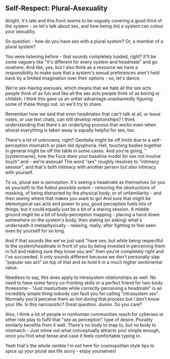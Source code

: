 ## Self-Respect: Plural-Asexuality

Alright, it's late and this front seems to be vaguely covering a good third of the system - so let's talk about sex, and how being (in) a system can colour your sexuality.

So question - how do you have sex with a plural system?
Or, a member of a plural system? 

You were listening before - that sounds completely loaded, right?
It'll be some vaguery like "it's different for every system and headmate" and go nowhere. And like, yes, but I also think as a resource we have a responsibility to make sure that a system's sexual preferences aren't held back by a limited imagination over their options - so, let's dance.

We're sex-having asexuals, which means that we hate all the sex acts people think of as fun and like all the sex acts people think of as boring or childish. 
I think this gave us an unfair advantage unashamedly figuring some of these things out, so we'll try to share.

Remember how we said that even headmates that can't talk at all, or leave notes, or use text chats, can still develop relationships?
I think understanding that there's an underlying process that works even when almost everything is taken away is equally helpful for sex, too.

There's a lot of unknowns, right?
Genitalia might be off limits due to a self-perception mismatch or plain old dysphoria.
Hell, touching bodies together in general might be off the table in some cases.
And you're going, "[systemname], how the Fuck does your baseline model for sex not involve touch" and - we're asexual!
The word "sex" roughly resolves to "intimacy session", and that's both intimacy with another person but _also_ intimacy with yourself.

To us, plural sex is _perception_.
It's seeing a headmate as themselves (or you as yourself) to the fullest possible extent - removing the obstructions of masking, of being distracted by the physical body, or of unfamiliarity - and then seeing where that makes you want to go!
And sure that might be stereotypical sex acts and power to you, good perception fuels lots of things, but it could equally just be a bit of a staring session.
A middle ground might be a bit of body-perception mapping - placing a hand down somewhere on the system's body, then stating (or asking) what's underneath it metaphysically - relaxing, really, after fighting to feel seen even by yourself for so long. 

And if that sounds like we've just said "have sex, but while being respectful to the system/headmate in front of you by being invested in perceiving them in full and making sure they know you are" then you're completely right and I've succeeded. 
It only sounds different because we don't personally slap "popular sex act" on top of that and so hold it in a much higher sentimental value. 

Needless to say, this does apply to intrasystem relationships as well.
No need to have some fancy co-fronting skills or a perfect friend for two-body threesome - "Just masturbate while correctly perceiving a headmate" is an incredibly simple thing nobody can fault you for calling "intrasystem sex".
Normally you'd perceive them as _hot_ during that process but I don't know your life. Is this narcissistic? Great question. dunno. Do you care? 

Also, I think a lot of people in nonhuman communities reach for cybersex or other role play to fulfil that "sex as perception" type of desire.
Plurality similarly benefits from it well. There's no body to map to, but no body to mismatch - Just mime out what conceptually attracts you! simple enough, once you find what tense and case it feels comfortable typing in.

Yeah that's the whole ramble i'm not here for cosmopolitan style tips to spice up your plural sex life sorry - enjoy yourselves! 
